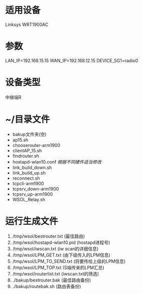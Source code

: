 # 适用设备
Linksys WRT1900AC
# 参数
LAN_IP=192.168.15.15
WAN_IP=192.168.12.15
DEVICE_5G1=radio0

# 设备类型
中继端R

# ~/目录文件
- bakup文件夹(空)
- ap15.sh
- chooserouter-arm1900
- clientAP_15.sh
- findrouter.sh
- hostapd-wlan10.conf *根据不同硬件适当修改*
- link_build_down.sh
- link_build_up.sh
- reconnect.sh
- tcpcli-arm1900
- tcpsrv_down-arm1900
- tcpsrv_up-arm1900
- WSOL_Relay.sh

# 运行生成文件
1. /tmp/wsol/bestrouter.txt 		(最佳路由)
2. /tmp/wsol/hostapd-wlan10.pid 	(hostapd进程号)
3. /tmp/wsol/iwscan.txt 			(iw scan的详细信息)
4. /tmp/wsol/LPM_GET.txt 			(由下级传入的LPM信息)
5. /tmp/wsol/LPM_TO_SEND.txt 		(将要传给上级的LPM信息)
6. /tmp/wsol/LPM_TOP.txt 			(S端传来的LPM汇总)
7. /tmp/wsol/routerlist.txt 		(iwscan.txt的筛选)
8. ./bakup/bestrouter.bak 			(最佳路由备份)
9. ./bakup/routebak.sh 				(路由表备份)